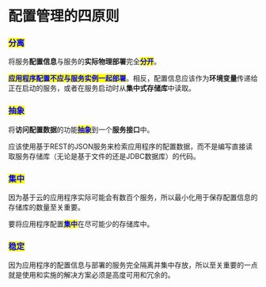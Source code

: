 # 配置管理的四原则

### <mark style="color:blue;">分离</mark>

将服务**配置信息**与服务的**实际物理部署**完全<mark style="color:blue;">**分开**</mark>。

<mark style="color:blue;">**应用程序配置不应与服务实例一起部署**</mark>。相反，配置信息应该作为**环境变量**传递给正在启动的服务，或者在服务启动时从**集中式存储库**中读取。

### <mark style="color:blue;">抽象</mark>

将**访问配置数据**的功能<mark style="color:blue;">**抽象**</mark>到一个**服务接口**中。

应该使用基于REST的JSON服务来检索应用程序的配置数据，而不是编写直接读取服务存储库（无论是基于文件的还是JDBC数据库）的代码。

### <mark style="color:blue;">集中</mark>

因为基于云的应用程序实际可能会有数百个服务，所以最小化用于保存配置信息的存储库的数量至关重要。

要将应用程序配置<mark style="color:blue;">**集中**</mark>在尽可能少的存储库中。

### <mark style="color:blue;">稳定</mark>

因为应用程序的配置信息与部署的服务完全隔离并集中存放，所以至关重要的一点就是使用和实施的解决方案必须是高度可用和冗余的。
